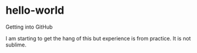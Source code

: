 # hello-world
Getting into GitHub


I am starting to get the hang of this but experience is from practice. It is not sublime.
